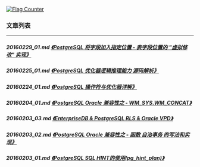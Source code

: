 <a rel="nofollow" href="http://info.flagcounter.com/h9V1"  ><img src="http://s03.flagcounter.com/count/h9V1/bg_FFFFFF/txt_000000/border_CCCCCC/columns_2/maxflags_12/viewers_0/labels_0/pageviews_0/flags_0/"  alt="Flag Counter"  border="0"  ></a>  
  
### 文章列表  
----  
##### 20160229_01.md   [《PostgreSQL 将字段加入指定位置 - 表字段位置的 "虚拟修改" 实现》](20160229_01.md)  
##### 20160225_01.md   [《PostgreSQL 优化器逻辑推理能力 源码解析》](20160225_01.md)  
##### 20160224_01.md   [《PostgreSQL 操作符与优化器详解》](20160224_01.md)  
##### 20160204_01.md   [《PostgreSQL Oracle 兼容性之 - WM_SYS.WM_CONCAT》](20160204_01.md)  
##### 20160203_03.md   [《EnterpriseDB & PostgreSQL RLS & Oracle VPD》](20160203_03.md)  
##### 20160203_02.md   [《PostgreSQL Oracle 兼容性之 - 函数 自治事务 的写法和实现》](20160203_02.md)  
##### 20160203_01.md   [《PostgreSQL SQL HINT的使用(pg_hint_plan)》](20160203_01.md)  
